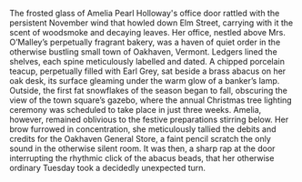 The frosted glass of Amelia Pearl Holloway's office door rattled with the persistent November wind that howled down Elm Street, carrying with it the scent of woodsmoke and decaying leaves.  Her office, nestled above Mrs. O’Malley’s perpetually fragrant bakery, was a haven of quiet order in the otherwise bustling small town of Oakhaven, Vermont.  Ledgers lined the shelves, each spine meticulously labelled and dated.  A chipped porcelain teacup, perpetually filled with Earl Grey, sat beside a brass abacus on her oak desk, its surface gleaming under the warm glow of a banker’s lamp.  Outside, the first fat snowflakes of the season began to fall, obscuring the view of the town square’s gazebo, where the annual Christmas tree lighting ceremony was scheduled to take place in just three weeks.  Amelia, however, remained oblivious to the festive preparations stirring below.  Her brow furrowed in concentration, she meticulously tallied the debits and credits for the Oakhaven General Store, a faint pencil scratch the only sound in the otherwise silent room.  It was then, a sharp rap at the door interrupting the rhythmic click of the abacus beads, that her otherwise ordinary Tuesday took a decidedly unexpected turn.
